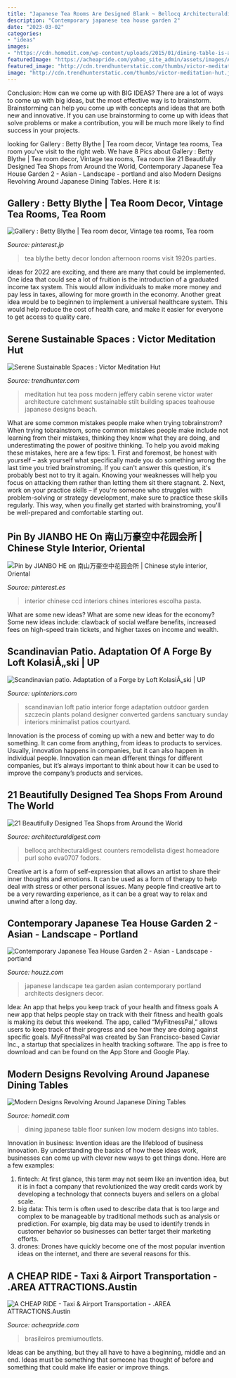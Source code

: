 ```yaml
---
title: "Japanese Tea Rooms Are Designed Blank ~ Bellocq Architecturaldigest Counters Remodelista Digest Homeadore Purl Soho Eva0707 Fodors"
description: "Contemporary japanese tea house garden 2"
date: "2023-03-02"
categories:
- "ideas"
images:
- "https://cdn.homedit.com/wp-content/uploads/2015/01/dining-table-is-actually-sunken-into-the-floor.jpg"
featuredImage: "https://acheapride.com/yahoo_site_admin/assets/images/A_Cheap_Ride_-_Web_Site_Photos_-_Round_Rock_Premium_Outlets_-_09-11.241201739_std.jpg"
featured_image: "http://cdn.trendhunterstatic.com/thumbs/victor-meditation-hut.jpeg"
image: "http://cdn.trendhunterstatic.com/thumbs/victor-meditation-hut.jpeg"
---
```



Conclusion: How can we come up with BIG IDEAS?
There are a lot of ways to come up with big ideas, but the most effective way is to brainstorm. Brainstorming can help you come up with concepts and ideas that are both new and innovative. If you can use brainstorming to come up with ideas that solve problems or make a contribution, you will be much more likely to find success in your projects.

	

		
looking for Gallery : Betty Blythe | Tea room decor, Vintage tea rooms, Tea room you've visit to the right web. We have 8 Pics about Gallery : Betty Blythe | Tea room decor, Vintage tea rooms, Tea room like 21 Beautifully Designed Tea Shops from Around the World, Contemporary Japanese Tea House Garden 2 - Asian - Landscape - portland and also Modern Designs Revolving Around Japanese Dining Tables. Here it is:
		
    
## Gallery : Betty Blythe | Tea Room Decor, Vintage Tea Rooms, Tea Room

<img loading=lazy src="https://i.pinimg.com/originals/fc/ca/10/fcca10bc1cc8fa0528555e352fee8472.jpg" onerror="this.onerror=null;this.src='https://tse4.mm.bing.net/th?id=OIP.B5w53zLQYbFMxb3psZ8z5wHaLH&amp;pid=15.1';" alt="Gallery : Betty Blythe | Tea room decor, Vintage tea rooms, Tea room">

_Source: pinterest.jp_

>tea blythe betty decor london afternoon rooms visit 1920s parties. 

	

ideas for 2022 are exciting, and there are many that could be implemented. One idea that could see a lot of fruition is the introduction of a graduated income tax system. This would allow individuals to make more money and pay less in taxes, allowing for more growth in the economy. Another great idea would be to beginnen to implement a universal healthcare system. This would help reduce the cost of health care, and make it easier for everyone to get access to quality care.

    
## Serene Sustainable Spaces : Victor Meditation Hut

<img loading=lazy src="http://cdn.trendhunterstatic.com/thumbs/victor-meditation-hut.jpeg" onerror="this.onerror=null;this.src='https://tse2.mm.bing.net/th?id=OIP.HGa0SJ7ZEXzPJbgpJB2CvwHaFw&amp;pid=15.1';" alt="Serene Sustainable Spaces : Victor Meditation Hut">

_Source: trendhunter.com_

>meditation hut tea poss modern jeffery cabin serene victor water architecture catchment sustainable stilt building spaces teahouse japanese designs beach. 

	

What are some common mistakes people make when trying tobrainstrom?
When trying tobrainstrom, some common mistakes people make include not learning from their mistakes, thinking they know what they are doing, and underestimating the power of positive thinking. To help you avoid making these mistakes, here are a few tips: 1. First and foremost, be honest with yourself – ask yourself what specifically made you do something wrong the last time you tried brainstroming. If you can't answer this question, it's probably best not to try it again. Knowing your weaknesses will help you focus on attacking them rather than letting them sit there stagnant. 2. Next, work on your practice skills – if you're someone who struggles with problem-solving or strategy development, make sure to practice these skills regularly. This way, when you finally get started with brainstroming, you'll be well-prepared and comfortable starting out. 
    
## Pin By JIANBO HE On 南山万豪空中花园会所 | Chinese Style Interior, Oriental

<img loading=lazy src="https://i.pinimg.com/originals/db/b3/20/dbb320b93fe62cc7b3b479aae9fd140b.jpg" onerror="this.onerror=null;this.src='https://tse4.mm.bing.net/th?id=OIP.Fl9tea7Kl-Oo_gsyUYJ6LAHaFj&amp;pid=15.1';" alt="Pin by JIANBO HE on 南山万豪空中花园会所 | Chinese style interior, Oriental">

_Source: pinterest.es_

>interior chinese ccd interiors chines interiores escolha pasta. 

	

What are some new ideas?
What are some new ideas for the economy? 
Some new ideas include: clawback of social welfare benefits, increased fees on high-speed train tickets, and higher taxes on income and wealth.

    
## Scandinavian Patio. Adaptation Of A Forge By Loft KolasiÅ„ski | UP

<img loading=lazy src="https://upinteriors.com/image/space/photo/50/scandinavian-patio-adaptation-of-a-forge-by-loft-kolasinski-15.jpg" onerror="this.onerror=null;this.src='https://tse2.mm.bing.net/th?id=OIP.bmvJ5EqFheXRyEn60YylCwHaE7&amp;pid=15.1';" alt="Scandinavian patio. Adaptation of a Forge by Loft KolasiÅ„ski | UP">

_Source: upinteriors.com_

>scandinavian loft patio interior forge adaptation outdoor garden szczecin plants poland designer converted gardens sanctuary sunday interiors minimalist patios courtyard. 

	

Innovation is the process of coming up with a new and better way to do something. It can come from anything, from ideas to products to services. Usually, innovation happens in companies, but it can also happen in individual people. Innovation can mean different things for different companies, but it’s always important to think about how it can be used to improve the company’s products and services.

    
## 21 Beautifully Designed Tea Shops From Around The World

<img loading=lazy src="https://media.architecturaldigest.com/photos/55e79032302ba71f3017e2f8/master/pass/dam-images-travel-tea-rooms-tea-rooms-design-01-bellocq-tea-atelier-brooklyn.jpg" onerror="this.onerror=null;this.src='https://tse1.mm.bing.net/th?id=OIP.Z4hcWSyHyE0TFnSwrkNLMQAAAA&amp;pid=15.1';" alt="21 Beautifully Designed Tea Shops from Around the World">

_Source: architecturaldigest.com_

>bellocq architecturaldigest counters remodelista digest homeadore purl soho eva0707 fodors. 

	

Creative art is a form of self-expression that allows an artist to share their inner thoughts and emotions. It can be used as a form of therapy to help deal with stress or other personal issues. Many people find creative art to be a very rewarding experience, as it can be a great way to relax and unwind after a long day.

    
## Contemporary Japanese Tea House Garden 2 - Asian - Landscape - Portland

<img loading=lazy src="http://st.hzcdn.com/simgs/1ca1dadf0fa73f6e_4-8264/asian-landscape.jpg" onerror="this.onerror=null;this.src='https://tse2.mm.bing.net/th?id=OIP.EeWh0752V95VSQ8rW14D4QHaFj&amp;pid=15.1';" alt="Contemporary Japanese Tea House Garden 2 - Asian - Landscape - portland">

_Source: houzz.com_

>japanese landscape tea garden asian contemporary portland architects designers decor. 

	

Idea: An app that helps you keep track of your health and fitness goals
A new app that helps people stay on track with their fitness and health goals is making its debut this weekend. The app, called “MyFitnessPal,” allows users to keep track of their progress and see how they are doing against specific goals. MyFitnessPal was created by San Francisco-based Caviar Inc., a startup that specializes in health tracking software. The app is free to download and can be found on the App Store and Google Play.

    
## Modern Designs Revolving Around Japanese Dining Tables

<img loading=lazy src="https://cdn.homedit.com/wp-content/uploads/2015/01/dining-table-is-actually-sunken-into-the-floor.jpg" onerror="this.onerror=null;this.src='https://tse1.mm.bing.net/th?id=OIP.dXySoLzQnnqTePiYZJ7hQgHaE7&amp;pid=15.1';" alt="Modern Designs Revolving Around Japanese Dining Tables">

_Source: homedit.com_

>dining japanese table floor sunken low modern designs into tables. 

	

Innovation in business:
Invention ideas are the lifeblood of business innovation. By understanding the basics of how these ideas work, businesses can come up with clever new ways to get things done. Here are a few examples: 
1. fintech: At first glance, this term may not seem like an invention idea, but it is in fact a company that revolutionized the way credit cards work by developing a technology that connects buyers and sellers on a global scale.
2. big data: This term is often used to describe data that is too large and complex to be manageable by traditional methods such as analysis or prediction. For example, big data may be used to identify trends in customer behavior so businesses can better target their marketing efforts. 
3. drones: Drones have quickly become one of the most popular invention ideas on the internet, and there are several reasons for this.

    
## A CHEAP RIDE - Taxi &amp; Airport Transportation - .AREA ATTRACTIONS.Austin

<img loading=lazy src="https://acheapride.com/yahoo_site_admin/assets/images/A_Cheap_Ride_-_Web_Site_Photos_-_Round_Rock_Premium_Outlets_-_09-11.241201739_std.jpg" onerror="this.onerror=null;this.src='https://tse1.mm.bing.net/th?id=OIP.Jqds_2WKRec1WSraC8o07AHaDt&amp;pid=15.1';" alt="A CHEAP RIDE - Taxi &amp; Airport Transportation - .AREA ATTRACTIONS.Austin">

_Source: acheapride.com_

>brasileiros premiumoutlets. 

	

Ideas can be anything, but they all have to have a beginning, middle and an end. Ideas must be something that someone has thought of before and something that could make life easier or improve things.

